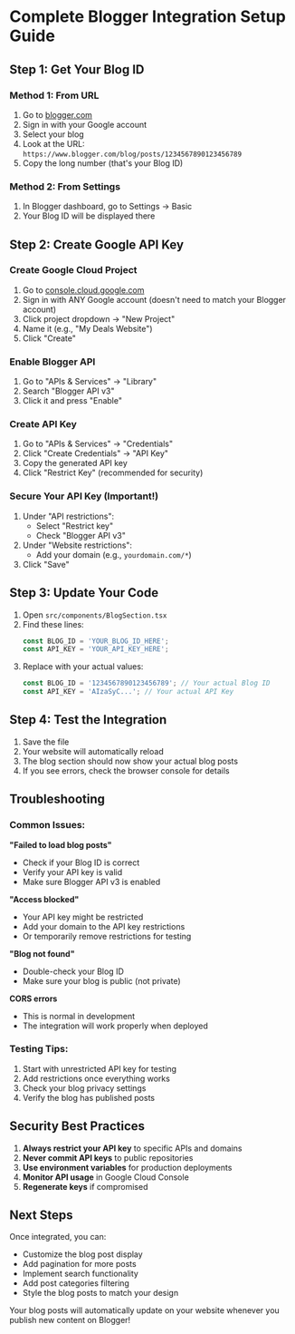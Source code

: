 # Complete Blogger Integration Setup Guide

## Step 1: Get Your Blog ID

### Method 1: From URL
1. Go to [blogger.com](https://blogger.com)
2. Sign in with your Google account
3. Select your blog
4. Look at the URL: `https://www.blogger.com/blog/posts/1234567890123456789`
5. Copy the long number (that's your Blog ID)

### Method 2: From Settings
1. In Blogger dashboard, go to Settings → Basic
2. Your Blog ID will be displayed there

## Step 2: Create Google API Key

### Create Google Cloud Project
1. Go to [console.cloud.google.com](https://console.cloud.google.com)
2. Sign in with ANY Google account (doesn't need to match your Blogger account)
3. Click project dropdown → "New Project"
4. Name it (e.g., "My Deals Website")
5. Click "Create"

### Enable Blogger API
1. Go to "APIs & Services" → "Library"
2. Search "Blogger API v3"
3. Click it and press "Enable"

### Create API Key
1. Go to "APIs & Services" → "Credentials"
2. Click "Create Credentials" → "API Key"
3. Copy the generated API key
4. Click "Restrict Key" (recommended for security)

### Secure Your API Key (Important!)
1. Under "API restrictions":
   - Select "Restrict key"
   - Check "Blogger API v3"
2. Under "Website restrictions":
   - Add your domain (e.g., `yourdomain.com/*`)
3. Click "Save"

## Step 3: Update Your Code

1. Open `src/components/BlogSection.tsx`
2. Find these lines:
   ```javascript
   const BLOG_ID = 'YOUR_BLOG_ID_HERE';
   const API_KEY = 'YOUR_API_KEY_HERE';
   ```
3. Replace with your actual values:
   ```javascript
   const BLOG_ID = '1234567890123456789'; // Your actual Blog ID
   const API_KEY = 'AIzaSyC...'; // Your actual API Key
   ```

## Step 4: Test the Integration

1. Save the file
2. Your website will automatically reload
3. The blog section should now show your actual blog posts
4. If you see errors, check the browser console for details

## Troubleshooting

### Common Issues:

**"Failed to load blog posts"**
- Check if your Blog ID is correct
- Verify your API key is valid
- Make sure Blogger API v3 is enabled

**"Access blocked"**
- Your API key might be restricted
- Add your domain to the API key restrictions
- Or temporarily remove restrictions for testing

**"Blog not found"**
- Double-check your Blog ID
- Make sure your blog is public (not private)

**CORS errors**
- This is normal in development
- The integration will work properly when deployed

### Testing Tips:
1. Start with unrestricted API key for testing
2. Add restrictions once everything works
3. Check your blog privacy settings
4. Verify the blog has published posts

## Security Best Practices

1. **Always restrict your API key** to specific APIs and domains
2. **Never commit API keys** to public repositories
3. **Use environment variables** for production deployments
4. **Monitor API usage** in Google Cloud Console
5. **Regenerate keys** if compromised

## Next Steps

Once integrated, you can:
- Customize the blog post display
- Add pagination for more posts
- Implement search functionality
- Add post categories filtering
- Style the blog posts to match your design

Your blog posts will automatically update on your website whenever you publish new content on Blogger!